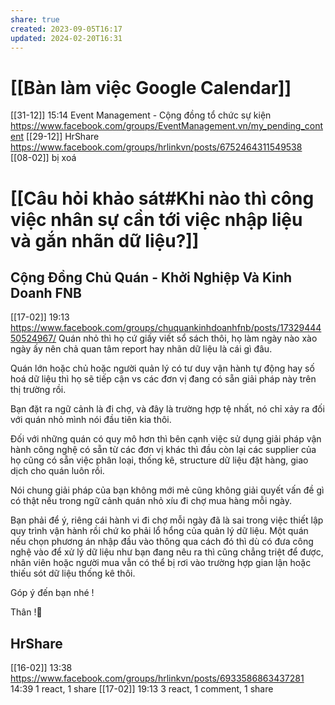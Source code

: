 ```yaml
---
share: true
created: 2023-09-05T16:17
updated: 2024-02-20T16:31
---
```


# [[Bàn làm việc Google Calendar]]
[[31-12]] 15:14 Event Management - Cộng đồng tổ chức sự kiện https://www.facebook.com/groups/EventManagement.vn/my_pending_content
[[29-12]] HrShare https://www.facebook.com/groups/hrlinkvn/posts/6752464311549538
[[08-02]] bị xoá



# [[Câu hỏi khảo sát#Khi nào thì công việc nhân sự cần tới việc nhập liệu và gắn nhãn dữ liệu?]]
## Cộng Đồng Chủ Quán - Khởi Nghiệp Và Kinh Doanh FNB
[[17-02]] 19:13 https://www.facebook.com/groups/chuquankinhdoanhfnb/posts/1732944450524967/
Quán nhỏ thì họ cứ giấy viết sổ sách thôi, họ làm ngày nào xào ngày ấy nên chả quan tâm report hay nhãn dữ liệu là cái gì đâu.

Quán lớn hoặc chủ hoặc người quản lý có tư duy vận hành tự động hay số hoá dữ liệu thì họ sẽ tiếp cận vs các đơn vị đang có sẵn giải pháp này trên thị trường rồi.

Bạn đặt ra ngữ cảnh là đi chợ, và đây là trường hợp tệ nhất, nó chỉ xảy ra đối với quán nhỏ mình nói đầu tiên kia thôi.

Đối với những quán có quy mô hơn thì bên cạnh việc sử dụng giải pháp vận hành công nghệ có sẵn từ các đơn vị khác thì đầu còn lại các supplier của họ cũng có sẵn việc phân loại, thống kê, structure dữ liệu đặt hàng, giao dịch cho quán luôn rồi.

Nói chung giải pháp của bạn không mới mẻ cũng không giải quyết vấn đề gì có thật nếu trong ngữ cảnh quán nhỏ xíu đi chợ mua hàng mỗi ngày.

Bạn phải để ý, riêng cái hành vi đi chợ mỗi ngày đã là sai trong việc thiết lập quy trình vận hành rồi chứ ko phải lổ hổng của quản lý dữ liệu. Một quán nếu chọn phương án nhập đầu vào thông qua cách đó thì dù có đưa công nghệ vào để xử lý dữ liệu như bạn đang nêu ra thì cũng chẳng triệt để được, nhân viên hoặc người mua vẫn có thể bị rơi vào trường hợp gian lận hoặc thiếu sót dữ liệu thống kê thôi.

Góp ý đến bạn nhé !
    
Thân !👻

## HrShare 
[[16-02]] 13:38 https://www.facebook.com/groups/hrlinkvn/posts/6933586863437281
14:39 1 react, 1 share
[[17-02]] 19:13 3 react, 1 comment, 1 share